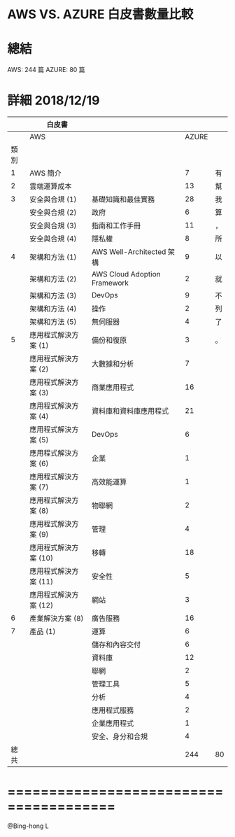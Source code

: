 # AWS VS. AZURE 白皮書數量比較


# 總結 

AWS:      244 篇
AZURE:  80   篇

# 詳細 2018/12/19
|    | 白皮書           |                              |       |    |
| -- | ------------- | ---------------------------- | ----- | -- |
|    | AWS           |                              | AZURE |    |
| 類別 |               |                              |       |    |
| 1  | AWS 簡介        |                              | 7     | 有  |
| 2  | 雲端運算成本        |                              | 13    | 幫  |
| 3  | 安全與合規 (1)     | 基礎知識和最佳實務                    | 28    | 我  |
|    | 安全與合規 (2)     | 政府                           | 6     | 算  |
|    | 安全與合規 (3)     | 指南和工作手冊                      | 11    | ，  |
|    | 安全與合規 (4)     | 隱私權                          | 8     | 所  |
| 4  | 架構和方法 (1)     | AWS Well-Architected 架構      | 9     | 以  |
|    | 架構和方法 (2)     | AWS Cloud Adoption Framework | 2     | 就  |
|    | 架構和方法 (3)     | DevOps                       | 9     | 不  |
|    | 架構和方法 (4)     | 操作                           | 2     | 列  |
|    | 架構和方法 (5)     | 無伺服器                         | 4     | 了  |
| 5  | 應用程式解決方案 (1)  | 備份和復原                        | 3     | 。  |
|    | 應用程式解決方案 (2)  | 大數據和分析                       | 7     |    |
|    | 應用程式解決方案 (3)  | 商業應用程式                       | 16    |    |
|    | 應用程式解決方案 (4)  | 資料庫和資料庫應用程式                  | 21    |    |
|    | 應用程式解決方案 (5)  | DevOps                       | 6     |    |
|    | 應用程式解決方案 (6)  | 企業                           | 1     |    |
|    | 應用程式解決方案 (7)  | 高效能運算                        | 1     |    |
|    | 應用程式解決方案 (8)  | 物聯網                          | 2     |    |
|    | 應用程式解決方案 (9)  | 管理                           | 4     |    |
|    | 應用程式解決方案 (10) | 移轉                           | 18    |    |
|    | 應用程式解決方案 (11) | 安全性                          | 5     |    |
|    | 應用程式解決方案 (12) | 網站                           | 3     |    |
| 6  | 產業解決方案 (8)    | 廣告服務                         | 16    |    |
| 7  | 產品 (1)        | 運算                           | 6     |    |
|    |               | 儲存和內容交付                      | 6     |    |
|    |               | 資料庫                          | 12    |    |
|    |               | 聯網                           | 2     |    |
|    |               | 管理工具                         | 5     |    |
|    |               | 分析                           | 4     |    |
|    |               | 應用程式服務                       | 2     |    |
|    |               | 企業應用程式                       | 1     |    |
|    |               | 安全、身分和合規                     | 4     |    |
| 總共 |               |                              | 244   | 80 |




# =======================================

@Bing-hong L






